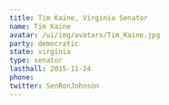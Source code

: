```yaml
---
title: Tim Kaine, Virginia Senator
name: Tim Kaine
avatar: /ui/img/avatars/Tim_Kaine.jpg
party: democratic
state: virginia
type: senator
lasthall: 2015-11-24
phone: 
twitter: SenRonJohnson
---
```

